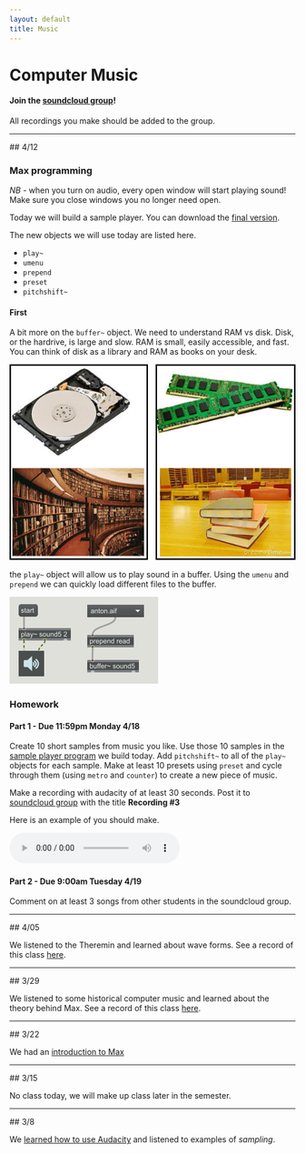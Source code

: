 ```yaml
---
layout: default
title: Music
---
```


# Computer Music

#### Join the [soundcloud group](https://soundcloud.com/groups/ggu-computer-music)!

All recordings you make should be added to the group.

<hr>
## 4/12

### Max programming

*NB* - when you turn on audio, every open window will start playing sound!
Make sure you close windows you no longer need open.

Today we will build a sample player. You can download the [final version](/ggu/music/samples/samplePlayer.maxpat).

The new objects we will use today are listed here.

- ```play~```
- ```umenu```
- ```prepend```
- ```preset```
- ```pitchshift~```

#### First

A bit more on the ```buffer~``` object. We need to understand RAM vs disk.  Disk, or the hardrive, is large and slow. RAM is small, easily accessible, and fast. You can think of disk as a library and RAM as books on your desk.

![ram](/ggu/music/imgs/RAM.png)

the ```play~``` object will allow us to play sound in a buffer.
Using the ```umenu``` and ```prepend``` we can quickly load different files to the buffer.

![buffer](/ggu/music/imgs/buffer.PNG)

### Homework

#### Part 1  - Due 11:59pm Monday 4/18

Create 10 short samples from music you like. Use those 10 samples in the [sample player program](/ggu/music/samples/samplePlayer.maxpat) we build today. Add ```pitchshift~``` to all of the ```play~``` objects for each sample. Make at least 10 presets using ```preset``` and cycle through them (using ```metro``` and ```counter```) to create a new piece of music.

Make a recording with audacity of at least 30 seconds. Post it to [soundcloud group](https://soundcloud.com/groups/ggu-computer-music) with the title **Recording #3**

Here is an example of you should make.

<audio controls>
  <source src="/ggu/music/samples/sample_isthatyou.wav" type="audio/wav">
Your browser does not support the audio element.
</audio>

#### Part 2  - Due 9:00am Tuesday 4/19

Comment on at least 3 songs from other students in the soundcloud group.

<hr>
## 4/05

We listened to the Theremin and learned about wave forms.
See a record of this class [here](/ggu/music/4_05).

<hr>
## 3/29

We listened to some historical computer music and learned about the theory behind Max.
See a record of this class [here](/ggu/music/3_29).

<hr>
## 3/22

We had an [introduction to Max](/ggu/music/intro_to_max)

<hr>
## 3/15

No class today, we will make up class later in the semester.

<hr>
## 3/8

We [learned how to use Audacity](ggu/music/intro_to_aud) and listened to examples of *sampling*.
